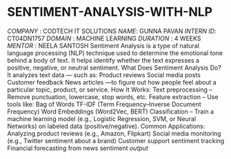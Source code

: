 # SENTIMENT-ANALYSIS-WITH-NLP
*COMPANY* : CODTECH IT SOLUTIONS
*NAME*: GUNNA PAVAN 
*INTERN ID*: CT04DN1757 
*DOMAIN* : MACHINE LEARNING 
*DURATION* : 4 WEEKS 
*MENTOR* : NEELA SANTOSH 
Sentiment Analysis is a type of natural language processing (NLP) technique used to determine the emotional tone behind a body of text. It helps identify whether the text expresses a positive, negative, or neutral sentiment.
What Does Sentiment Analysis Do?
It analyzes text data — such as:
Product reviews
Social media posts
Customer feedback
News articles
—to figure out how people feel about a particular topic, product, or service.
 How It Works:
Text preprocessing – Remove punctuation, lowercase, stop words, etc.
Feature extraction – Use tools like:
Bag of Words
TF-IDF (Term Frequency–Inverse Document Frequency)
Word Embeddings (Word2Vec, BERT)
Classification – Train a machine learning model (e.g., Logistic Regression, SVM, or Neural Networks) on labeled data (positive/negative).
Common Applications:
Analyzing product reviews (e.g., Amazon, Flipkart)
Social media monitoring (e.g., Twitter sentiment about a brand)
Customer support sentiment tracking
Financial forecasting from news sentiment
*output*
